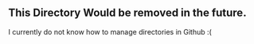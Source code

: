 ## This Directory Would be removed in the future.
I currently do not know how to manage directories in Github :(
